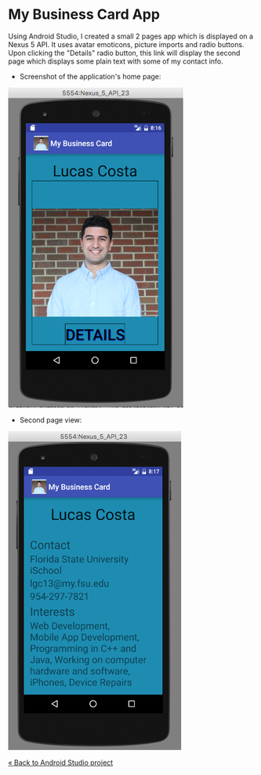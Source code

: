 # My Business Card App

<!-- My Business Card app BIO -->
Using Android Studio, I created a small 2 pages app which is displayed on a Nexus 5 API. It uses avatar emoticons, picture imports and radio buttons. Upon clicking the "Details" radio button, this link will display the second page which displays some plain text with some of my contact info.

* Screenshot of the application's home page:

![Home Page](img/my_app.png)

* Second page view:

![Second Page](img/my_app2.png)

<a href="https://github.com/lgc13/LucasCosta_portfolio/tree/master/android_studio/" class="previous">&laquo; Back to Android Studio project</a>
